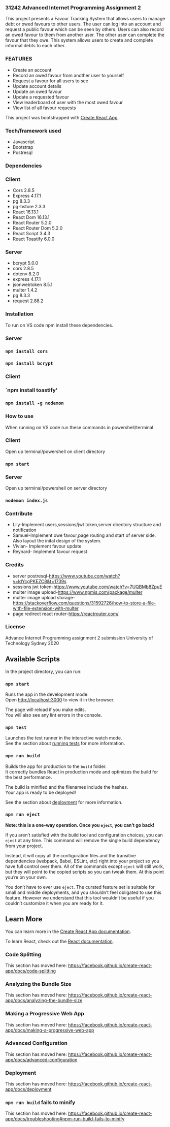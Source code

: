 ### 31242 Advanced Internet Programming Assignment 2

This project presents a Favour Tracking System that allows users to manage debt or owed favours to other users. The user can log into an account and request a public favour which can be seen by others. Users can also record an owed favour to them from another user. The other user can complete the favour that they owe. This system allows users to create and complete informal debts to each other. 

### FEATURES

- Create an account
- Record an owed favour from another user to yourself
- Request a favour for all users to see
- Update account details
- Update an owed favour
- Update a requested favour
- View leaderboard of user with the most owed favour
- View list of all favour requests 

This project was bootstrapped with [Create React App](https://github.com/facebook/create-react-app).

### Tech/framework used
- Javascript 
- Bootstrap 
- Postresql 

### Dependencies  
### Client 

- Cors 2.8.5
- Express 4.17.1
- pg 8.3.3
- pg-hstore 2.3.3
- React 16.13.1
- React Dom 16.13.1
- React Router 5.2.0
- React Router Dom 5.2.0
- React Script 3.4.3
- React Toastify 6.0.0 

### Server 

- bcrypt 5.0.0
- cors 2.8.5
- dotenv 8.2.0
- express 4.17.1
- jsonwebtoken 8.5.1
- multer 1.4.2
- pg 8.3.3
- request 2.88.2



### Installation 
To run on VS code npm install these dependencies.

### Server 
### `npm install cors` 
### `npm install bcrypt`

### Client 
### `npm install toastify'
### `npm install -g nodemon`

### How to use
When running on VS code run these commands in powershell/terminal 
### Client 
Open up terminal/powershell on client directory 
### `npm start`
### Server
Open up terminal/powershell on server directory 
### `nodemon index.js`

### Contribute 
- Lily-Implement users,sessions/jwt token,server directory structure and notification
- Samuel-Implement owe favour,page routing and start of server side. Also layout the inital design of the system.
- Vivian- Implement favour update
- Reynard- Implement favour request

### Credits 
- server postresql-https://www.youtube.com/watch?v=ldYcgPKEZC8&t=1739s
- sessions jwt token-https://www.youtube.com/watch?v=7UQBMb8ZpuE
- multer image upload-https://www.npmjs.com/package/multer
- multer image upload storage- https://stackoverflow.com/questions/31592726/how-to-store-a-file-with-file-extension-with-multer
- page redirect react router-https://reactrouter.com/

### License 
Advance Internet Programming assignment 2 submission University of Technology Sydney 2020 


## Available Scripts

In the project directory, you can run:

### `npm start`

Runs the app in the development mode.<br />
Open [http://localhost:3000](http://localhost:3000) to view it in the browser.

The page will reload if you make edits.<br />
You will also see any lint errors in the console.

### `npm test`

Launches the test runner in the interactive watch mode.<br />
See the section about [running tests](https://facebook.github.io/create-react-app/docs/running-tests) for more information.

### `npm run build`

Builds the app for production to the `build` folder.<br />
It correctly bundles React in production mode and optimizes the build for the best performance.

The build is minified and the filenames include the hashes.<br />
Your app is ready to be deployed!

See the section about [deployment](https://facebook.github.io/create-react-app/docs/deployment) for more information.

### `npm run eject`

**Note: this is a one-way operation. Once you `eject`, you can’t go back!**

If you aren’t satisfied with the build tool and configuration choices, you can `eject` at any time. This command will remove the single build dependency from your project.

Instead, it will copy all the configuration files and the transitive dependencies (webpack, Babel, ESLint, etc) right into your project so you have full control over them. All of the commands except `eject` will still work, but they will point to the copied scripts so you can tweak them. At this point you’re on your own.

You don’t have to ever use `eject`. The curated feature set is suitable for small and middle deployments, and you shouldn’t feel obligated to use this feature. However we understand that this tool wouldn’t be useful if you couldn’t customize it when you are ready for it.

## Learn More

You can learn more in the [Create React App documentation](https://facebook.github.io/create-react-app/docs/getting-started).

To learn React, check out the [React documentation](https://reactjs.org/).

### Code Splitting

This section has moved here: https://facebook.github.io/create-react-app/docs/code-splitting

### Analyzing the Bundle Size

This section has moved here: https://facebook.github.io/create-react-app/docs/analyzing-the-bundle-size

### Making a Progressive Web App

This section has moved here: https://facebook.github.io/create-react-app/docs/making-a-progressive-web-app

### Advanced Configuration

This section has moved here: https://facebook.github.io/create-react-app/docs/advanced-configuration

### Deployment

This section has moved here: https://facebook.github.io/create-react-app/docs/deployment

### `npm run build` fails to minify

This section has moved here: https://facebook.github.io/create-react-app/docs/troubleshooting#npm-run-build-fails-to-minify